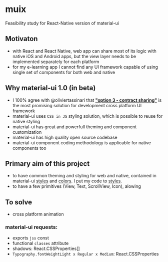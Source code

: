 # muix
Feasibility study for React-Native version of material-ui

## Motivaton
- with React and React Native, web app can share most of its logic with native iOS and Android apps, but the view layer needs to be implemented separately for each platform
- for my e-learning app I cannot find any UI framework capable of using single set of components for both web and native


## Why material-ui 1.0 (in beta)
- I 100% agree with @oliviertassinari that [**"option 3 - contract sharing"**](https://github.com/mui-org/material-ui/issues/593#issuecomment-286855345) is the most promising solution for development cross platform UI framework
- material-ui uses ```CSS in JS``` styling solution, which is possible to reuse for native styling
- material-ui has great and powerfull theming and component customization
- material-ui has high quality open source codebase
- material-ui component coding methodology is applicable for native components too

## Primary aim of this project
- to have common theming and styling for web and native, contained in material-ui [styles](https://github.com/mui-org/material-ui/tree/v1-beta/src/styles) and [colors](https://github.com/mui-org/material-ui/tree/v1-beta/src/colors). 
I put my code to [styles](https://github.com/mui-x/muix/tree/master/muix/src/styles).
- to have a few primitives (View, Text, ScrollView, Icon), alowing 

## To solve
- cross platform animation

### material-ui requests:
- exports ```jss``` const
- functional ```classes``` attribute
- shadows: React.CSSProperties[]
- ```Typography.fontWeightLight x Regular x Medium```: React.CSSProperties
